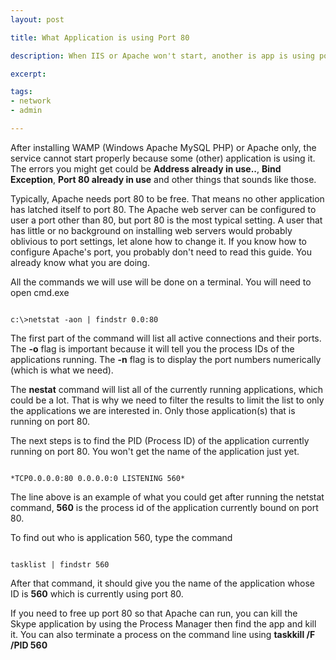 ```yaml
---
layout: post

title: What Application is using Port 80

description: When IIS or Apache won't start, another is app is using port 80. Find out

excerpt: 

tags:
- network
- admin

---
```



After installing WAMP (Windows Apache MySQL PHP) or Apache only, the service cannot start properly because some (other) application is using it. The errors you might get could be **Address already in use..**, **Bind Exception**, **Port 80 already in use** and other things that sounds like those. 

Typically, Apache needs port 80 to be free. That means no other application has latched itself to port 80. The Apache web server can be configured to user a port other than 80, but port 80 is the most typical setting. A user that has little or no background on installing web servers would probably oblivious to port settings, let alone how to change it. If you know how to configure Apache's port, you probably don't need to read this guide. You already know what you are doing.

All the commands we will use will be done on a terminal. You will need to open cmd.exe

<pre><code>
c:\>netstat -aon | findstr 0.0:80
</code></pre>

The first part of the command will list all active connections and their ports. The **-o** flag is important because it will tell you the process IDs of the applications running. The **-n** flag is to display the port numbers numerically (which is what we need).

The **nestat** command will list all of the currently running applications, which could be a lot. That is why we need to filter the results to limit the list to only the applications we are interested in. Only those application(s) that is running on port 80. 

The next steps is to find the PID (Process ID) of the application currently running on port 80. You won't get the name of the application just yet.  

<pre><code>
*TCP0.0.0.0:80 0.0.0.0:0 LISTENING 560*
</code></pre>

The line above is an example of what you could get after running the netstat command, **560** is the process id of the application currently bound on port 80.  

To find out who is application 560, type the command 

<pre><code>
tasklist | findstr 560
</code></pre> 

After that command, it should give you the name of the application whose ID is **560** which is currently using port 80.  

If you need to free up port 80 so that Apache can run, you can kill the Skype application by using the Process Manager  then find the app and kill it. You can also terminate a process on the command line using **taskkill /F /PID 560**




